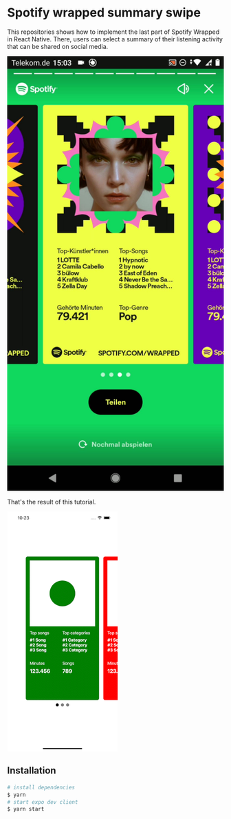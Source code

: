 # Spotify wrapped summary swipe

This repositories shows how to implement the last part of Spotify Wrapped in React Native. There, users can select a summary of their listening activity that can be shared on social media.

![Spotify Wrapped Screenshot](https://github.com/alexanderhodes/spotify-wrapped-summary-swipe/blob/main/resources/Spotify-Wrapped-Summary.png)

That's the result of this tutorial.

![Screen Video](https://github.com/alexanderhodes/spotify-wrapped-summary-swipe/blob/main/resources/Finished-Summary.gif)

## Installation

```bash
# install dependencies
$ yarn
# start expo dev client
$ yarn start
```
